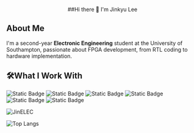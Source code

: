 <p align="center">
  ##Hi there 👋 I'm Jinkyu Lee
</p>


## About Me
I'm a second-year **Electronic Engineering** student at the University of Southampton, passionate about FPGA development, from RTL coding to hardware implementation. 

## 🛠What I Work With
![Static Badge](https://img.shields.io/badge/Verilog-blue)
![Static Badge](https://img.shields.io/badge/SystemVerilog-inactive) 
![Static Badge](https://img.shields.io/badge/GTKWave-grey) 
![Static Badge](https://img.shields.io/badge/ModelSim-yellow)
![Static Badge](https://img.shields.io/badge/Vivado-green)
![Static Badge](https://img.shields.io/badge/Xilinx%20Artix--7-orange)

![JinELEC](https://github-readme-stats.vercel.app/api?username=JinELEC&show_icons=true&theme=graywhite)

![Top Langs](https://github-readme-stats.vercel.app/api/top-langs/?username=JinELEC&layout=compact&theme=radical)


